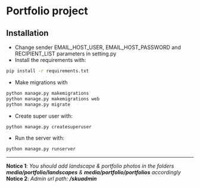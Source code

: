 # Portfolio project

## Installation
* Change sender EMAIL_HOST_USER, EMAIL_HOST_PASSWORD and RECIPIENT_LIST parameters in setting.py
* Install the requirements with:
```bash
pip install -r requirements.txt
```
* Make migrations with
```bash
python manage.py makemigrations
python manage.py makemigrations web
python manage.py migrate
```
* Create super user with:
```bash
python manage.py createsuperuser
```

* Run the server with:
```bash
python manage.py runserver
```
---

**Notice 1**: _You should add landscape & portfolio photos in the folders **media/portfolio/landscapes** & **media/portfolio/portfolios** accordingly_  
**Notice 2**: _Admin url path: **/skuadmin**_